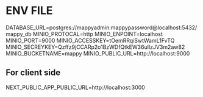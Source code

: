 # ENV FILE

DATABASE_URL=postgres://mappyadmin:mappypassword@localhost:5432/mappy_db
MINIO_PROTOCAL=http
MINIO_ENPOINT=localhost
MINIO_PORT=9000
MINIO_ACCESSKEY=tOemRRqiSwtWamL1FvTQ
MINIO_SECREYKEY=Qzffz9jCCARp2o1BzWDfQtkEW36uIlzJV3m2aw82
MINIO_BUCKETNAME=mappy
MINIO_PUBLIC_URL=http://localhost:9000

## For client side

NEXT_PUBLIC_APP_PUBLIC_URL=http://localhost:3000
